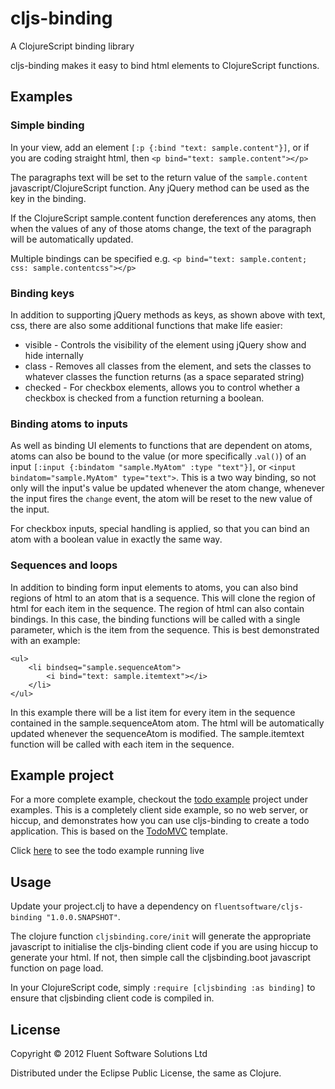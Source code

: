 # cljs-binding

A ClojureScript binding library

cljs-binding makes it easy to bind html elements to ClojureScript functions. 

## Examples

### Simple binding

In your view, add an element `[:p {:bind "text: sample.content"}]`, or if you are coding straight html, then `<p bind="text: sample.content"></p>`

The paragraphs text will be set to the return value of the `sample.content` javascript/ClojureScript function. Any jQuery method can be used as the key in the binding.

If the ClojureScript sample.content function dereferences any atoms, then when the values of any of those atoms change, the text of the paragraph will be automatically updated.

Multiple bindings can be specified e.g. `<p bind="text: sample.content; css: sample.contentcss"></p>`

### Binding keys

In addition to supporting jQuery methods as keys, as shown above with text, css, there are also some additional functions that make life easier:

* visible - Controls the visibility of the element using jQuery show and hide internally
* class - Removes all classes from the element, and sets the classes to whatever classes the function returns (as a space separated string)
* checked - For checkbox elements, allows you to control whether a checkbox is checked from a function returning a boolean.

### Binding atoms to inputs

As well as binding UI elements to functions that are dependent on atoms, atoms can also be bound to the value (or more specifically .`val()`) of an input `[:input {:bindatom "sample.MyAtom" :type "text"}]`, or `<input bindatom="sample.MyAtom" type="text">`. This is a two way binding, so not only will the input's value be updated whenever the atom change, whenever the input fires the `change` event, the atom will be reset to the new value of the input.

For checkbox inputs, special handling is applied, so that you can bind an atom with a boolean value in exactly the same way.

### Sequences and loops

In addition to binding form input elements to atoms, you can also bind regions of html to an atom that is a sequence. This will clone the region of html for each item in the sequence. The region of html can also contain bindings. In this case, the binding functions will be called with a single parameter, which is the item from the sequence. This is best demonstrated with an example:

```
<ul>
	<li bindseq="sample.sequenceAtom">
		<i bind="text: sample.itemtext"></i>
	</li>
</ul>
```

In this example there will be a list item for every item in the sequence contained in the sample.sequenceAtom atom. The html will be automatically updated whenever the sequenceAtom is modified. The sample.itemtext function will be called with each item in the sequence.

## Example project

For a more complete example, checkout the [todo example](https://github.com/fluentsoftware/cljs-binding/tree/master/examples/todo) project under examples. This is a completely client side example, so no web server, or hiccup, and demonstrates how you can use cljs-binding to create a todo application. This is based on the [TodoMVC](http://addyosmani.github.com/todomvc/) template.

Click [here](http://fluentsoftware.github.com/cljs-binding/todo/index.html) to see the todo example running live

## Usage

Update your project.clj to have a dependency on `fluentsoftware/cljs-binding "1.0.0.SNAPSHOT"`.

The clojure function `cljsbinding.core/init` will generate the appropriate javascript to initialise the cljs-binding client code if you are using hiccup to generate your html. If not, then simple call the cljsbinding.boot javascript function on page load.

In your ClojureScript code, simply `:require [cljsbinding :as binding]` to ensure that cljsbinding client code is compiled in.


## License

Copyright © 2012 Fluent Software Solutions Ltd

Distributed under the Eclipse Public License, the same as Clojure.